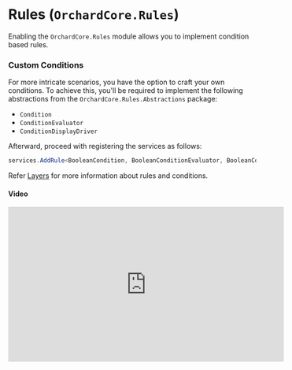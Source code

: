 # Rules (`OrchardCore.Rules`)

Enabling the `OrchardCore.Rules` module allows you to implement condition based rules.

### Custom Conditions

For more intricate scenarios, you have the option to craft your own conditions. To achieve this, you'll be required to implement the following abstractions from the `OrchardCore.Rules.Abstractions` package:

- `Condition`
- `ConditionEvaluator`
- `ConditionDisplayDriver`

Afterward, proceed with registering the services as follows:

``` csharp
services.AddRule<BooleanCondition, BooleanConditionEvaluator, BooleanConditionDisplayDriver>();
```

Refer [Layers](../Layers/README.md) for more information about rules and conditions.

#### Video

<iframe width="560" height="315" src="https://www.youtube-nocookie.com/embed/Iq6VbXZg0B0" frameborder="0" allow="accelerometer; autoplay; encrypted-media; gyroscope; picture-in-picture" allowfullscreen></iframe>
